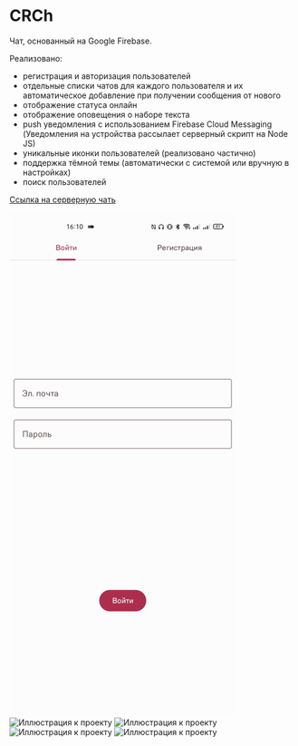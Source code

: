 # CRCh
Чат, основанный на Google Firebase.

Реализовано:
- регистрация и авторизация пользователей
- отдельные списки чатов для каждого пользователя и их автоматическое добавление при получении сообщения от нового
- отображение статуса онлайн
- отображение оповещения о наборе текста
- push уведомления с использованием Firebase Cloud Messaging (Уведомления на устройства рассылает серверный скрипт на Node JS)
- уникальные иконки пользователей (реализовано частично)
- поддержка тёмной темы (автоматически с системой или вручную в настройках)
- поиск пользователей

[Ссылка на серверную чать](https://github.com/cempod/CRCh-Servers)

![Иллюстрация к проекту](https://github.com/cempod/CRCh/blob/new_notification/CRCH1.jpg)
![Иллюстрация к проекту](https://github.com/cempod/CRCh2/blob/new_notification/CRCH2.jpg)
![Иллюстрация к проекту](https://github.com/cempod/CRCh2/blob/new_notification/CRCH3.jpg)
![Иллюстрация к проекту](https://github.com/cempod/CRCh2/blob/new_notification/CRCH4.jpg)
![Иллюстрация к проекту](https://github.com/cempod/CRCh2/blob/new_notification/CRCH5.jpg)
